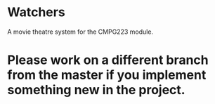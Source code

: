 # Watchers
A movie theatre system for the CMPG223 module.
# Please work on a different branch from the master if you implement something new in the project.
